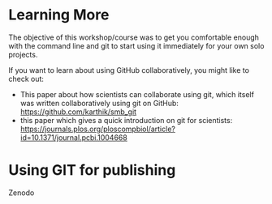 # Learning More

The objective of this workshop/course was to get you comfortable enough with the
command line and git to start using it immediately for your own solo projects.

If you want to learn about using GitHub collaboratively, you might like to check
out: 

* This paper about how scientists can collaborate using git, which itself was
written collaboratively using git on GitHub: https://github.com/karthik/smb_git
* this paper which gives a quick introduction on git for scientists: https://journals.plos.org/ploscompbiol/article?id=10.1371/journal.pcbi.1004668

# Using GIT for publishing 
Zenodo
